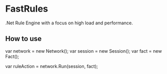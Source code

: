 # FastRules

.Net Rule Engine with a focus on high load and performance.

## How to use

var network = new Network();
var session = new Session();
var fact = new Fact();

var ruleAction = network.Run(session, fact);


